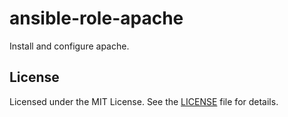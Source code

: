 # ansible-role-apache

Install and configure apache.

## License

Licensed under the MIT License. See the [LICENSE](LICENSE) file for details.
